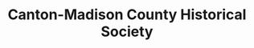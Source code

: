 ---
layout: repo
title: "Canton-Madison County Historical Society"
id: 23752
permalink: repos/23752/
---